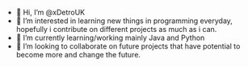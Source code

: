 - 👋 Hi, I’m @xDetroUK
- 👀 I’m interested in learning new things in programming everyday, hopefully i contribute on different projects as much as i can. 
- 🌱 I’m currently learning/working mainly Java and Python
- 💞️ I’m looking to collaborate on future projects that have potential to become more and change the future.
